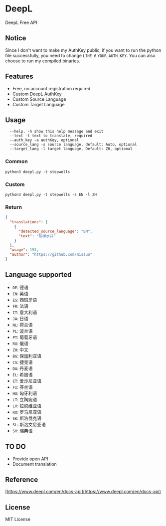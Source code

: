 # DeepL
DeepL Free API

## Notice
Since I don't want to make my AuthKey public, if you want to run the python file successfully, you need to change `LINE 6` `YOUR_AUTH_KEY`. You can also choose to run my compiled binaries.

## Features
- Free, no account registration required
- Custom DeepL AuthKey
- Custom Source Language
- Custom Target Language

## Usage 
~~~
  --help, -h show this help message and exit
  --text -t text to translate, required
  --auth_key -a authKey, optional
  --source_lang -s source language, default: Auto, optional
  --target_lang -l target language, Default: ZH, optional
~~~

### Common
`python3 deepl.py -t stepwells`

### Custom
`python3 deepl.py -t stepwells -s EN -l ZH`

### Return
~~~json
{
  "translations": [
    {
      "detected_source_language": "EN", 
      "text": "阶梯水井"
    }
  ], 
  "usage": 193, 
  "author": "https://github.com/missuo"
}
~~~

## **Language supported**

- `DE`: 德语
- `EN`: 英语
- `ES`: 西班牙语
- `FR`: 法语
- `IT`: 意大利语
- `JA`: 日语
- `NL`: 荷兰语
- `PL`: 波兰语
- `PT`: 葡萄牙语
- `RU`: 俄语
- `ZH`: 中文
- `BG`: 保加利亚语
- `CS`: 捷克语
- `DA`: 丹麦语
- `EL`: 希腊语
- `ET`: 爱沙尼亚语
- `FI`: 芬兰语
- `HU`: 匈牙利语
- `LT`: 立陶宛语
- `LV`: 拉脱维亚语
- `RO`: 罗马尼亚语
- `SK`: 斯洛伐克语
- `SL`: 斯洛文尼亚语
- `SV`: 瑞典语

## TO DO
 - Provide open API
 - Document translation

## Reference
[https://www.deepl.com/en/docs-api](https://www.deepl.com/en/docs-api)

## License 
MIT License
